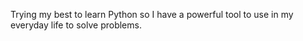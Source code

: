 
Trying my best to learn Python so I have a powerful tool to use in my everyday life to solve problems.
